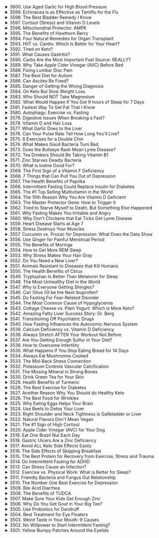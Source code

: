 <details>
<summary>3600. Use Aged Garlic for High Blood Pressure</summary><br>

<a href="https://www.youtube.com/watch?v=vKx_8hvchkU" target="_blank">
    <img src="https://img.youtube.com/vi/vKx_8hvchkU/maxresdefault.jpg" width="200">
</a>


</details>

<details>
<summary>3599. Echinacea is as Effective as Tamiflu for the Flu</summary><br>

<a href="https://www.youtube.com/watch?v=Y1qSA1Y8wT4" target="_blank">
    <img src="https://img.youtube.com/vi/Y1qSA1Y8wT4/maxresdefault.jpg" width="200">
</a>


</details>

<details>
<summary>3598. The Best Bladder Remedy I Know</summary><br>

<a href="https://www.youtube.com/watch?v=SUPlWpf6vY4" target="_blank">
    <img src="https://img.youtube.com/vi/SUPlWpf6vY4/maxresdefault.jpg" width="200">
</a>


</details>

<details>
<summary>3597. Cortisol (Stress) and Vitamin D Levels</summary><br>

<a href="https://www.youtube.com/watch?v=HAUdHuApCG4" target="_blank">
    <img src="https://img.youtube.com/vi/HAUdHuApCG4/maxresdefault.jpg" width="200">
</a>


</details>

<details>
<summary>3596. Mitochondrial Protector: AMPK</summary><br>

<a href="https://www.youtube.com/watch?v=C5-woTbSCdI" target="_blank">
    <img src="https://img.youtube.com/vi/C5-woTbSCdI/maxresdefault.jpg" width="200">
</a>


</details>

<details>
<summary>3595. The Benefits of Hawthorn Berry</summary><br>

<a href="https://www.youtube.com/watch?v=84ZNrBoVNKU" target="_blank">
    <img src="https://img.youtube.com/vi/84ZNrBoVNKU/maxresdefault.jpg" width="200">
</a>


</details>

<details>
<summary>3594. Four Natural Remedies for Organ Transplant</summary><br>

<a href="https://www.youtube.com/watch?v=CW2--UKCziU" target="_blank">
    <img src="https://img.youtube.com/vi/CW2--UKCziU/maxresdefault.jpg" width="200">
</a>


</details>

<details>
<summary>3593. HIIT vs. Cardio: Which Is Better for Your Heart?</summary><br>

<a href="https://www.youtube.com/watch?v=q9jZ9xA-14Y" target="_blank">
    <img src="https://img.youtube.com/vi/q9jZ9xA-14Y/maxresdefault.jpg" width="200">
</a>


</details>

<details>
<summary>3592. Tired on Keto?</summary><br>

<a href="https://www.youtube.com/watch?v=v6-GadA80v8" target="_blank">
    <img src="https://img.youtube.com/vi/v6-GadA80v8/maxresdefault.jpg" width="200">
</a>


</details>

<details>
<summary>3591. What Causes Gastritis?</summary><br>

<a href="https://www.youtube.com/watch?v=5jVdzs_Xd7I" target="_blank">
    <img src="https://img.youtube.com/vi/5jVdzs_Xd7I/maxresdefault.jpg" width="200">
</a>


</details>

<details>
<summary>3590. Carbs Are the Most Important Fuel Source: REALLY?</summary><br>

<a href="https://www.youtube.com/watch?v=N_qi8cLJDfg" target="_blank">
    <img src="https://img.youtube.com/vi/N_qi8cLJDfg/maxresdefault.jpg" width="200">
</a>


</details>

<details>
<summary>3589. Why Take Apple Cider Vinegar (AVC) Before Bed</summary><br>

<a href="https://www.youtube.com/watch?v=fKnyQjL_NpY" target="_blank">
    <img src="https://img.youtube.com/vi/fKnyQjL_NpY/maxresdefault.jpg" width="200">
</a>


</details>

<details>
<summary>3588. Fixing Lumbar Disc Pain</summary><br>

<a href="https://www.youtube.com/watch?v=-uYsq1axkKE" target="_blank">
    <img src="https://img.youtube.com/vi/-uYsq1axkKE/maxresdefault.jpg" width="200">
</a>


</details>

<details>
<summary>3587. The Best Diet for Autism</summary><br>

<a href="https://www.youtube.com/watch?v=yVNpnKI9JTY" target="_blank">
    <img src="https://img.youtube.com/vi/yVNpnKI9JTY/maxresdefault.jpg" width="200">
</a>


</details>

<details>
<summary>3586. Can Ascites Be Fixed?</summary><br>

<a href="https://www.youtube.com/watch?v=YLXh7kIg9bY" target="_blank">
    <img src="https://img.youtube.com/vi/YLXh7kIg9bY/maxresdefault.jpg" width="200">
</a>


</details>

<details>
<summary>3585. Danger of Getting the Wrong Diagnosis</summary><br>

<a href="https://www.youtube.com/watch?v=glERE0OJZAs" target="_blank">
    <img src="https://img.youtube.com/vi/glERE0OJZAs/maxresdefault.jpg" width="200">
</a>


</details>

<details>
<summary>3584. On Keto But Slow Weight Loss</summary><br>

<a href="https://www.youtube.com/watch?v=VVdRL1ATcR4" target="_blank">
    <img src="https://img.youtube.com/vi/VVdRL1ATcR4/maxresdefault.jpg" width="200">
</a>


</details>

<details>
<summary>3583. Who Should NOT Take Magnesium</summary><br>

<a href="https://www.youtube.com/watch?v=sbVnHbMiKSM" target="_blank">
    <img src="https://img.youtube.com/vi/sbVnHbMiKSM/maxresdefault.jpg" width="200">
</a>


</details>

<details>
<summary>3582. What Would Happen If You Got 9 hours of Sleep for 7 Days</summary><br>

<a href="https://www.youtube.com/watch?v=mfgpEVroBPU" target="_blank">
    <img src="https://img.youtube.com/vi/mfgpEVroBPU/maxresdefault.jpg" width="200">
</a>


</details>

<details>
<summary>3581. Fastest Way To Get Fat That I Know</summary><br>

<a href="https://www.youtube.com/watch?v=uQRFJ4fTx6M" target="_blank">
    <img src="https://img.youtube.com/vi/uQRFJ4fTx6M/maxresdefault.jpg" width="200">
</a>


</details>

<details>
<summary>3580. Autophagy: Exercise vs. Fasting</summary><br>

<a href="https://www.youtube.com/watch?v=Pib5BVgqkV4" target="_blank">
    <img src="https://img.youtube.com/vi/Pib5BVgqkV4/maxresdefault.jpg" width="200">
</a>


</details>

<details>
<summary>3579. Digestive Issues When Breaking a Fast?</summary><br>

<a href="https://www.youtube.com/watch?v=0QgWWVilUoY" target="_blank">
    <img src="https://img.youtube.com/vi/0QgWWVilUoY/maxresdefault.jpg" width="200">
</a>


</details>

<details>
<summary>3578. Vitamin D and Hair Loss</summary><br>

<a href="https://www.youtube.com/watch?v=0Q0x3_X9NEY" target="_blank">
    <img src="https://img.youtube.com/vi/0Q0x3_X9NEY/maxresdefault.jpg" width="200">
</a>


</details>

<details>
<summary>3577. What Garlic Does to the Liver</summary><br>

<a href="https://www.youtube.com/watch?v=2GbFi1dzVUw" target="_blank">
    <img src="https://img.youtube.com/vi/2GbFi1dzVUw/maxresdefault.jpg" width="200">
</a>


</details>

<details>
<summary>3576. Can Your Pulse Rate Tell How Long You'll Live?</summary><br>

<a href="https://www.youtube.com/watch?v=4uoCRPVbWdM" target="_blank">
    <img src="https://img.youtube.com/vi/4uoCRPVbWdM/maxresdefault.jpg" width="200">
</a>


</details>

<details>
<summary>3575. 6 Exercises for a Double Chin</summary><br>

<a href="https://www.youtube.com/watch?v=Img7XhTZhxg" target="_blank">
    <img src="https://img.youtube.com/vi/Img7XhTZhxg/maxresdefault.jpg" width="200">
</a>


</details>

<details>
<summary>3574. What Makes Good Bacteria Turn Bad</summary><br>

<a href="https://www.youtube.com/watch?v=O0B8vRvIY2Q" target="_blank">
    <img src="https://img.youtube.com/vi/O0B8vRvIY2Q/maxresdefault.jpg" width="200">
</a>


</details>

<details>
<summary>3573. Does the Bullseye Rash Mean Lyme Disease?</summary><br>

<a href="https://www.youtube.com/watch?v=NBiOZEWPLkE" target="_blank">
    <img src="https://img.youtube.com/vi/NBiOZEWPLkE/maxresdefault.jpg" width="200">
</a>


</details>

<details>
<summary>3572. Tea Drinkers Should Be Taking Vitamin B1</summary><br>

<a href="https://www.youtube.com/watch?v=fL9wUokJLcc" target="_blank">
    <img src="https://img.youtube.com/vi/fL9wUokJLcc/maxresdefault.jpg" width="200">
</a>


</details>

<details>
<summary>3571. Zinc Starves Deadly Bacteria</summary><br>

<a href="https://www.youtube.com/watch?v=PgZgRnnAeQs" target="_blank">
    <img src="https://img.youtube.com/vi/PgZgRnnAeQs/maxresdefault.jpg" width="200">
</a>


</details>

<details>
<summary>3570. What is Iodine Good For?</summary><br>

<a href="https://www.youtube.com/watch?v=dLNAO-w35-4" target="_blank">
    <img src="https://img.youtube.com/vi/dLNAO-w35-4/maxresdefault.jpg" width="200">
</a>


</details>

<details>
<summary>3569. The First Sign of a Vitamin F Deficiency</summary><br>

<a href="https://www.youtube.com/watch?v=5fba6co3tDM" target="_blank">
    <img src="https://img.youtube.com/vi/5fba6co3tDM/maxresdefault.jpg" width="200">
</a>


</details>

<details>
<summary>3568. 7 Things that Can Pull You Out of Depression</summary><br>

<a href="https://www.youtube.com/watch?v=SFSCcG53H6c" target="_blank">
    <img src="https://img.youtube.com/vi/SFSCcG53H6c/maxresdefault.jpg" width="200">
</a>


</details>

<details>
<summary>3567. The Health Benefits of Paprika</summary><br>

<a href="https://www.youtube.com/watch?v=nxelLesv1MI" target="_blank">
    <img src="https://img.youtube.com/vi/nxelLesv1MI/maxresdefault.jpg" width="200">
</a>


</details>

<details>
<summary>3566. Intermittent Fasting Could Replace Insulin for Diabetes</summary><br>

<a href="https://www.youtube.com/watch?v=PQWDBd2wASg" target="_blank">
    <img src="https://img.youtube.com/vi/PQWDBd2wASg/maxresdefault.jpg" width="200">
</a>


</details>

<details>
<summary>3565. The #1 Top Selling Multivitamin in the World</summary><br>

<a href="https://www.youtube.com/watch?v=iB1_KJAvG-0" target="_blank">
    <img src="https://img.youtube.com/vi/iB1_KJAvG-0/maxresdefault.jpg" width="200">
</a>


</details>

<details>
<summary>3564. The 10th Reason Why You Are Vitamin D Deficient</summary><br>

<a href="https://www.youtube.com/watch?v=VvNxY8rThQM" target="_blank">
    <img src="https://img.youtube.com/vi/VvNxY8rThQM/maxresdefault.jpg" width="200">
</a>


</details>

<details>
<summary>3563. The Master Protector Gene: How to Trigger It</summary><br>

<a href="https://www.youtube.com/watch?v=UT8GbTBNmSI" target="_blank">
    <img src="https://img.youtube.com/vi/UT8GbTBNmSI/maxresdefault.jpg" width="200">
</a>


</details>

<details>
<summary>3562. Tried to Starve Myself to Death, But Something Else Happened</summary><br>

<a href="https://www.youtube.com/watch?v=NRB8ZF8gpKg" target="_blank">
    <img src="https://img.youtube.com/vi/NRB8ZF8gpKg/maxresdefault.jpg" width="200">
</a>


</details>

<details>
<summary>3561. Why Fasting Makes You Irritable and Angry</summary><br>

<a href="https://www.youtube.com/watch?v=f5752J6YBag" target="_blank">
    <img src="https://img.youtube.com/vi/f5752J6YBag/maxresdefault.jpg" width="200">
</a>


</details>

<details>
<summary>3560. Why Don't Chickens that Eat Ticks Get Lyme Disease</summary><br>

<a href="https://www.youtube.com/watch?v=Zn8VYEWcoUk" target="_blank">
    <img src="https://img.youtube.com/vi/Zn8VYEWcoUk/maxresdefault.jpg" width="200">
</a>


</details>

<details>
<summary>3559. Heart Disease Starts at Age 7</summary><br>

<a href="https://www.youtube.com/watch?v=qAf3moFxZKU" target="_blank">
    <img src="https://img.youtube.com/vi/qAf3moFxZKU/maxresdefault.jpg" width="200">
</a>


</details>

<details>
<summary>3558. Stress Destroys Your Muscles</summary><br>

<a href="https://www.youtube.com/watch?v=PvDlhH_yo1A" target="_blank">
    <img src="https://img.youtube.com/vi/PvDlhH_yo1A/maxresdefault.jpg" width="200">
</a>


</details>

<details>
<summary>3557. Curcumin vs. Prozac for Depression: What Does the Data Show</summary><br>

<a href="https://www.youtube.com/watch?v=hSoDtNrVzV0" target="_blank">
    <img src="https://img.youtube.com/vi/hSoDtNrVzV0/maxresdefault.jpg" width="200">
</a>


</details>

<details>
<summary>3556. Use Ginger for Painful Menstrual Period</summary><br>

<a href="https://www.youtube.com/watch?v=-1yof30AgyM" target="_blank">
    <img src="https://img.youtube.com/vi/-1yof30AgyM/maxresdefault.jpg" width="200">
</a>


</details>

<details>
<summary>3555. The Benefits of Moringa</summary><br>

<a href="https://www.youtube.com/watch?v=OhD9C89hrqk" target="_blank">
    <img src="https://img.youtube.com/vi/OhD9C89hrqk/maxresdefault.jpg" width="200">
</a>


</details>

<details>
<summary>3554. How to Get More REM Sleep</summary><br>

<a href="https://www.youtube.com/watch?v=25D2vg37DL0" target="_blank">
    <img src="https://img.youtube.com/vi/25D2vg37DL0/maxresdefault.jpg" width="200">
</a>


</details>

<details>
<summary>3553. Why Stress Makes Your Hair Gray</summary><br>

<a href="https://www.youtube.com/watch?v=Sjg3PvRwUDM" target="_blank">
    <img src="https://img.youtube.com/vi/Sjg3PvRwUDM/maxresdefault.jpg" width="200">
</a>


</details>

<details>
<summary>3552. Do You Need a New Liver?</summary><br>

<a href="https://www.youtube.com/watch?v=6fPFjJc8_OA" target="_blank">
    <img src="https://img.youtube.com/vi/6fPFjJc8_OA/maxresdefault.jpg" width="200">
</a>


</details>

<details>
<summary>3551. Animals Resistant to Diseases that Kill Humans</summary><br>

<a href="https://www.youtube.com/watch?v=n4ydqH2-AAI" target="_blank">
    <img src="https://img.youtube.com/vi/n4ydqH2-AAI/maxresdefault.jpg" width="200">
</a>


</details>

<details>
<summary>3550. The Health Benefits of Citrus</summary><br>

<a href="https://www.youtube.com/watch?v=zWpys9fQF8A" target="_blank">
    <img src="https://img.youtube.com/vi/zWpys9fQF8A/maxresdefault.jpg" width="200">
</a>


</details>

<details>
<summary>3549. Tryptophan Is Better Than Melatonin for Sleep</summary><br>

<a href="https://www.youtube.com/watch?v=7IF65zWDkjU" target="_blank">
    <img src="https://img.youtube.com/vi/7IF65zWDkjU/maxresdefault.jpg" width="200">
</a>


</details>

<details>
<summary>3548. The Most Unhealthy Diet in the World</summary><br>

<a href="https://www.youtube.com/watch?v=YLXmhz-AKEU" target="_blank">
    <img src="https://img.youtube.com/vi/YLXmhz-AKEU/maxresdefault.jpg" width="200">
</a>


</details>

<details>
<summary>3547. Why Is Everyone Getting Shingles?</summary><br>

<a href="https://www.youtube.com/watch?v=o5n7IZXcCHU" target="_blank">
    <img src="https://img.youtube.com/vi/o5n7IZXcCHU/maxresdefault.jpg" width="200">
</a>


</details>

<details>
<summary>3546. Can Olive Oil be the Next Ibuprofen?</summary><br>

<a href="https://www.youtube.com/watch?v=fV8tCONOf6k" target="_blank">
    <img src="https://img.youtube.com/vi/fV8tCONOf6k/maxresdefault.jpg" width="200">
</a>


</details>

<details>
<summary>3545. Do Fasting For Fear-Related Disorder</summary><br>

<a href="https://www.youtube.com/watch?v=NRRr6ZjKaxQ" target="_blank">
    <img src="https://img.youtube.com/vi/NRRr6ZjKaxQ/maxresdefault.jpg" width="200">
</a>


</details>

<details>
<summary>3544. The Most Common Cause of Hypoglycemia</summary><br>

<a href="https://www.youtube.com/watch?v=z3fIF0kmRhs" target="_blank">
    <img src="https://img.youtube.com/vi/z3fIF0kmRhs/maxresdefault.jpg" width="200">
</a>


</details>

<details>
<summary>3543. Cottage Cheese vs. Plain Yogurt: Which is More Keto?</summary><br>

<a href="https://www.youtube.com/watch?v=rYYiZVFUm_A" target="_blank">
    <img src="https://img.youtube.com/vi/rYYiZVFUm_A/maxresdefault.jpg" width="200">
</a>


</details>

<details>
<summary>3542. Amazing Fatty Liver Success Story: Dr. Berg</summary><br>

<a href="https://www.youtube.com/watch?v=ZkpD2CzMV4o" target="_blank">
    <img src="https://img.youtube.com/vi/ZkpD2CzMV4o/maxresdefault.jpg" width="200">
</a>


</details>

<details>
<summary>3541. Transitioning Off Psychiatric Drugs</summary><br>

<a href="https://www.youtube.com/watch?v=eGCHc7Lj2SM" target="_blank">
    <img src="https://img.youtube.com/vi/eGCHc7Lj2SM/maxresdefault.jpg" width="200">
</a>


</details>

<details>
<summary>3540. How Fasting Influences the Autonomic Nervous System</summary><br>

<a href="https://www.youtube.com/watch?v=7XYRNWQx7K4" target="_blank">
    <img src="https://img.youtube.com/vi/7XYRNWQx7K4/maxresdefault.jpg" width="200">
</a>


</details>

<details>
<summary>3539. Calcium Deficiency vs. Vitamin D Deficiency</summary><br>

<a href="https://www.youtube.com/watch?v=OlV-98bp7z4" target="_blank">
    <img src="https://img.youtube.com/vi/OlV-98bp7z4/maxresdefault.jpg" width="200">
</a>


</details>

<details>
<summary>3538. Always Stretch AFTER Your Workout Not Before</summary><br>

<a href="https://www.youtube.com/watch?v=ZbWGkaryJVA" target="_blank">
    <img src="https://img.youtube.com/vi/ZbWGkaryJVA/maxresdefault.jpg" width="200">
</a>


</details>

<details>
<summary>3537. Are You Getting Enough Sulfur in Your Diet?</summary><br>

<a href="https://www.youtube.com/watch?v=O3EQ_w5yDKo" target="_blank">
    <img src="https://img.youtube.com/vi/O3EQ_w5yDKo/maxresdefault.jpg" width="200">
</a>


</details>

<details>
<summary>3536. How to Overcome Infertility</summary><br>

<a href="https://www.youtube.com/watch?v=xxwqpMOMM34" target="_blank">
    <img src="https://img.youtube.com/vi/xxwqpMOMM34/maxresdefault.jpg" width="200">
</a>


</details>

<details>
<summary>3535. What Happens If You Stop Eating Bread for 14 Days</summary><br>

<a href="https://www.youtube.com/watch?v=IrStg3cn2u0" target="_blank">
    <img src="https://img.youtube.com/vi/IrStg3cn2u0/maxresdefault.jpg" width="200">
</a>


</details>

<details>
<summary>3534. Always Eat Mushrooms Cooked</summary><br>

<a href="https://www.youtube.com/watch?v=OcxAJy9hcUc" target="_blank">
    <img src="https://img.youtube.com/vi/OcxAJy9hcUc/maxresdefault.jpg" width="200">
</a>


</details>

<details>
<summary>3533. The Mid-Back Stress Connection</summary><br>

<a href="https://www.youtube.com/watch?v=Virln1LFRVs" target="_blank">
    <img src="https://img.youtube.com/vi/Virln1LFRVs/maxresdefault.jpg" width="200">
</a>


</details>

<details>
<summary>3532. Potassium Controls Vascular Calcification</summary><br>

<a href="https://www.youtube.com/watch?v=8oBGJn64-2M" target="_blank">
    <img src="https://img.youtube.com/vi/8oBGJn64-2M/maxresdefault.jpg" width="200">
</a>


</details>

<details>
<summary>3531. The Missing Mineral in Strong Bones</summary><br>

<a href="https://www.youtube.com/watch?v=1T_L9qBcePk" target="_blank">
    <img src="https://img.youtube.com/vi/1T_L9qBcePk/maxresdefault.jpg" width="200">
</a>


</details>

<details>
<summary>3530. Drink Green Tea for Your Skin</summary><br>

<a href="https://www.youtube.com/watch?v=KgaIlep9AQ0" target="_blank">
    <img src="https://img.youtube.com/vi/KgaIlep9AQ0/maxresdefault.jpg" width="200">
</a>


</details>

<details>
<summary>3529. Health Benefits of Turmeric</summary><br>

<a href="https://www.youtube.com/watch?v=E2LRCK6AQ0Y" target="_blank">
    <img src="https://img.youtube.com/vi/E2LRCK6AQ0Y/maxresdefault.jpg" width="200">
</a>


</details>

<details>
<summary>3528. The Best Exercise for Diabetes</summary><br>

<a href="https://www.youtube.com/watch?v=MU5G_VLzWZE" target="_blank">
    <img src="https://img.youtube.com/vi/MU5G_VLzWZE/maxresdefault.jpg" width="200">
</a>


</details>

<details>
<summary>3527. Another Reason Why You Should do Healthy Keto</summary><br>

<a href="https://www.youtube.com/watch?v=a-gi0K6BBlU" target="_blank">
    <img src="https://img.youtube.com/vi/a-gi0K6BBlU/maxresdefault.jpg" width="200">
</a>


</details>

<details>
<summary>3526. The Best Food for Wrinkles</summary><br>

<a href="https://www.youtube.com/watch?v=hKvJctIvv-s" target="_blank">
    <img src="https://img.youtube.com/vi/hKvJctIvv-s/maxresdefault.jpg" width="200">
</a>


</details>

<details>
<summary>3525. Why Eating Eggs Helps Your Brain</summary><br>

<a href="https://www.youtube.com/watch?v=QoO6bIRTiCM" target="_blank">
    <img src="https://img.youtube.com/vi/QoO6bIRTiCM/maxresdefault.jpg" width="200">
</a>


</details>

<details>
<summary>3524. Use Beets to Detox Your Liver</summary><br>

<a href="https://www.youtube.com/watch?v=9yzC60IZk7M" target="_blank">
    <img src="https://img.youtube.com/vi/9yzC60IZk7M/maxresdefault.jpg" width="200">
</a>


</details>

<details>
<summary>3523. Right Shoulder and Neck Tightness is Gallbladder or Liver</summary><br>

<a href="https://www.youtube.com/watch?v=8x4yuukUSFc" target="_blank">
    <img src="https://img.youtube.com/vi/8x4yuukUSFc/maxresdefault.jpg" width="200">
</a>


</details>

<details>
<summary>3522. Natural Flavors Don't Mean Vegan</summary><br>

<a href="https://www.youtube.com/watch?v=ylIDjc-09YQ" target="_blank">
    <img src="https://img.youtube.com/vi/ylIDjc-09YQ/maxresdefault.jpg" width="200">
</a>


</details>

<details>
<summary>3521. The #1 Sign of High Cortisol</summary><br>

<a href="https://www.youtube.com/watch?v=2mrp1wgW9Z4" target="_blank">
    <img src="https://img.youtube.com/vi/2mrp1wgW9Z4/maxresdefault.jpg" width="200">
</a>


</details>

<details>
<summary>3520. Apple Cider Vinegar (AVC) for Your Dog</summary><br>

<a href="https://www.youtube.com/watch?v=M-bWGG8tz60" target="_blank">
    <img src="https://img.youtube.com/vi/M-bWGG8tz60/maxresdefault.jpg" width="200">
</a>


</details>

<details>
<summary>3519. Eat One Brazil Nut Each Day</summary><br>

<a href="https://www.youtube.com/watch?v=QruXFjAPwwk" target="_blank">
    <img src="https://img.youtube.com/vi/QruXFjAPwwk/maxresdefault.jpg" width="200">
</a>


</details>

<details>
<summary>3518. Gastric Ulcers Are a Zinc Deficiency</summary><br>

<a href="https://www.youtube.com/watch?v=OL6UD4DLn7A" target="_blank">
    <img src="https://img.youtube.com/vi/OL6UD4DLn7A/maxresdefault.jpg" width="200">
</a>


</details>

<details>
<summary>3517. Avoid ALL Keto Side Effects Easily</summary><br>

<a href="https://www.youtube.com/watch?v=LAtgt5NYygo" target="_blank">
    <img src="https://img.youtube.com/vi/LAtgt5NYygo/maxresdefault.jpg" width="200">
</a>


</details>

<details>
<summary>3516. The Side Effects of Skipping Breakfast</summary><br>

<a href="https://www.youtube.com/watch?v=jj8wgh5fKGg" target="_blank">
    <img src="https://img.youtube.com/vi/jj8wgh5fKGg/maxresdefault.jpg" width="200">
</a>


</details>

<details>
<summary>3515. The Best Protein for Recovery from Exercise, Stress and Trauma</summary><br>

<a href="https://www.youtube.com/watch?v=SIspwIe1Dtw" target="_blank">
    <img src="https://img.youtube.com/vi/SIspwIe1Dtw/maxresdefault.jpg" width="200">
</a>


</details>

<details>
<summary>3514. Do Intermittent Fasting for ADHD</summary><br>

<a href="https://www.youtube.com/watch?v=8Rboesgk0Fw" target="_blank">
    <img src="https://img.youtube.com/vi/8Rboesgk0Fw/maxresdefault.jpg" width="200">
</a>


</details>

<details>
<summary>3513. Can Stress Cause an Infection?</summary><br>

<a href="https://www.youtube.com/watch?v=rKOSf0BAzCg" target="_blank">
    <img src="https://img.youtube.com/vi/rKOSf0BAzCg/maxresdefault.jpg" width="200">
</a>


</details>

<details>
<summary>3512. Exercise vs. Physical Work: What is Better for Sleep?</summary><br>

<a href="https://www.youtube.com/watch?v=bY9e7Z6LT0E" target="_blank">
    <img src="https://img.youtube.com/vi/bY9e7Z6LT0E/maxresdefault.jpg" width="200">
</a>


</details>

<details>
<summary>3511. Friendly Bacteria and Fungus Gut Relationship</summary><br>

<a href="https://www.youtube.com/watch?v=RRdZ2WcZk2o" target="_blank">
    <img src="https://img.youtube.com/vi/RRdZ2WcZk2o/maxresdefault.jpg" width="200">
</a>


</details>

<details>
<summary>3510. The Number One Best Exercise for Depression</summary><br>

<a href="https://www.youtube.com/watch?v=hnlAPBbxNko" target="_blank">
    <img src="https://img.youtube.com/vi/hnlAPBbxNko/maxresdefault.jpg" width="200">
</a>


</details>

<details>
<summary>3509. Bile Acid Diarrhea</summary><br>

<a href="https://www.youtube.com/watch?v=LpYzGCJ8IjE" target="_blank">
    <img src="https://img.youtube.com/vi/LpYzGCJ8IjE/maxresdefault.jpg" width="200">
</a>


</details>

<details>
<summary>3508. The Benefits of TUDCA</summary><br>

<a href="https://www.youtube.com/watch?v=boTzigj646Q" target="_blank">
    <img src="https://img.youtube.com/vi/boTzigj646Q/maxresdefault.jpg" width="200">
</a>


</details>

<details>
<summary>3507. Make Sure Your Kids Get Enough Zinc</summary><br>

<a href="https://www.youtube.com/watch?v=liFBTi0hvSk" target="_blank">
    <img src="https://img.youtube.com/vi/liFBTi0hvSk/maxresdefault.jpg" width="200">
</a>


</details>

<details>
<summary>3506. Why Do You Get Gout in Your Big Toe?</summary><br>

<a href="https://www.youtube.com/watch?v=zT9JRopKVt8" target="_blank">
    <img src="https://img.youtube.com/vi/zT9JRopKVt8/maxresdefault.jpg" width="200">
</a>


</details>

<details>
<summary>3505. Use Probiotics for Dandruff</summary><br>

<a href="https://www.youtube.com/watch?v=H9Uhj7muGmg" target="_blank">
    <img src="https://img.youtube.com/vi/H9Uhj7muGmg/maxresdefault.jpg" width="200">
</a>


</details>

<details>
<summary>3504. Best Treatment for Eye Floaters</summary><br>

<a href="https://www.youtube.com/watch?v=qxbCNepGhP8" target="_blank">
    <img src="https://img.youtube.com/vi/qxbCNepGhP8/maxresdefault.jpg" width="200">
</a>


</details>

<details>
<summary>3503. Weird Taste in Your Mouth: 9 Causes</summary><br>

<a href="https://www.youtube.com/watch?v=E6X-8b38AXE" target="_blank">
    <img src="https://img.youtube.com/vi/E6X-8b38AXE/maxresdefault.jpg" width="200">
</a>


</details>

<details>
<summary>3502. No Willpower to Start Intermittent Fasting?</summary><br>

<a href="https://www.youtube.com/watch?v=vpCXFpDFsXU" target="_blank">
    <img src="https://img.youtube.com/vi/vpCXFpDFsXU/maxresdefault.jpg" width="200">
</a>


</details>

<details>
<summary>3501. Yellow Bumpy Patches Around the Eyelids</summary><br>

<a href="https://www.youtube.com/watch?v=TUi_9SUWdRQ" target="_blank">
    <img src="https://img.youtube.com/vi/TUi_9SUWdRQ/maxresdefault.jpg" width="200">
</a>


</details>

